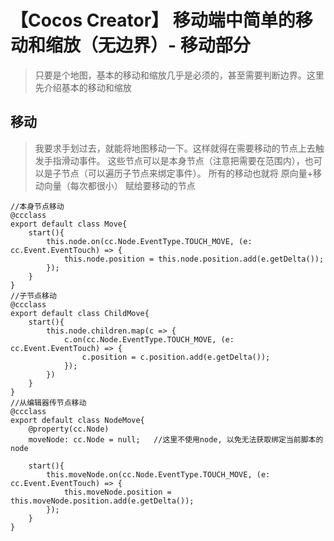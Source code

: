 # 【Cocos Creator】 移动端中简单的移动和缩放（无边界）- 移动部分
> 只要是个地图，基本的移动和缩放几乎是必须的，甚至需要判断边界。这里先介绍基本的移动和缩放

## 移动
> 我要求手划过去，就能将地图移动一下。这样就得在需要移动的节点上去触发手指滑动事件。
> 这些节点可以是本身节点（注意把需要在范围内），也可以是子节点（可以遍历子节点来绑定事件）。
> 所有的移动也就将 原向量+移动向量（每次都很小） 赋给要移动的节点

```
//本身节点移动
@ccclass
export default class Move{
    start(){
        this.node.on(cc.Node.EventType.TOUCH_MOVE, (e: cc.Event.EventTouch) => {
            this.node.position = this.node.position.add(e.getDelta());
        });
    }
}
//子节点移动
@ccclass
export default class ChildMove{
    start(){
        this.node.children.map(c => {
            c.on(cc.Node.EventType.TOUCH_MOVE, (e: cc.Event.EventTouch) => {
                c.position = c.position.add(e.getDelta());
            });
        })
    }
}
//从编辑器传节点移动
@ccclass
export default class NodeMove{
    @property(cc.Node)
    moveNode: cc.Node = null;   //这里不使用node, 以免无法获取绑定当前脚本的node

    start(){
        this.moveNode.on(cc.Node.EventType.TOUCH_MOVE, (e: cc.Event.EventTouch) => {
            this.moveNode.position = this.moveNode.position.add(e.getDelta());
        });
    }
}

```